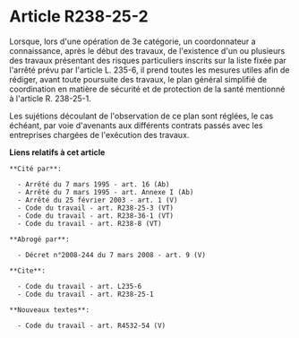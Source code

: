 # Article R238-25-2

Lorsque, lors d'une opération de 3e catégorie, un coordonnateur a connaissance, après le début des travaux, de l'existence
d'un ou plusieurs des travaux présentant des risques particuliers inscrits sur la liste fixée par l'arrêté prévu par
l'article L. 235-6, il prend toutes les mesures utiles afin de rédiger, avant toute poursuite des travaux, le plan général
simplifié de coordination en matière de sécurité et de protection de la santé mentionné à l'article R. 238-25-1.

Les sujétions découlant de l'observation de ce plan sont réglées, le cas échéant, par voie d'avenants aux différents contrats
passés avec les entreprises chargées de l'exécution des travaux.

**Liens relatifs à cet article**

	**Cité par**:

	  - Arrêté du 7 mars 1995 - art. 16 (Ab)
	  - Arrêté du 7 mars 1995 - art. Annexe I (Ab)
	  - Arrêté du 25 février 2003 - art. 1 (V)
	  - Code du travail - art. R238-25-3 (VT)
	  - Code du travail - art. R238-36-1 (VT)
	  - Code du travail - art. R238-8 (VT)

	**Abrogé par**:

	  - Décret n°2008-244 du 7 mars 2008 - art. 9 (V)

	**Cite**:

	  - Code du travail - art. L235-6
	  - Code du travail - art. R238-25-1

	**Nouveaux textes**:

	  - Code du travail - art. R4532-54 (V)

